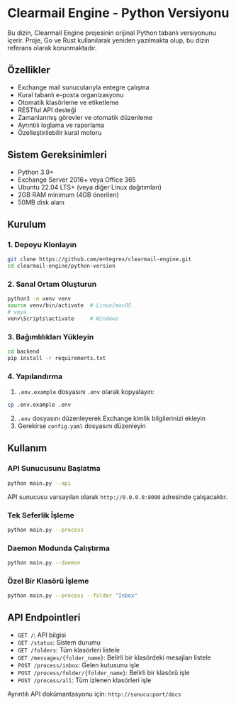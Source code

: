 # Clearmail Engine - Python Versiyonu

Bu dizin, Clearmail Engine projesinin orijinal Python tabanlı versiyonunu içerir. Proje, Go ve Rust kullanılarak yeniden yazılmakta olup, bu dizin referans olarak korunmaktadır.

## Özellikler

- Exchange mail sunucularıyla entegre çalışma
- Kural tabanlı e-posta organizasyonu
- Otomatik klasörleme ve etiketleme
- RESTful API desteği
- Zamanlanmış görevler ve otomatik düzenleme
- Ayrıntılı loglama ve raporlama
- Özelleştirilebilir kural motoru

## Sistem Gereksinimleri

- Python 3.9+
- Exchange Server 2016+ veya Office 365
- Ubuntu 22.04 LTS+ (veya diğer Linux dağıtımları)
- 2GB RAM minimum (4GB önerilen)
- 50MB disk alanı

## Kurulum

### 1. Depoyu Klonlayın

```bash
git clone https://github.com/entegrex/clearmail-engine.git
cd clearmail-engine/python-version
```

### 2. Sanal Ortam Oluşturun

```bash
python3 -m venv venv
source venv/bin/activate  # Linux/macOS
# veya
venv\Scripts\activate     # Windows
```

### 3. Bağımlılıkları Yükleyin

```bash
cd backend
pip install -r requirements.txt
```

### 4. Yapılandırma

1. `.env.example` dosyasını `.env` olarak kopyalayın:

```bash
cp .env.example .env
```

2. `.env` dosyasını düzenleyerek Exchange kimlik bilgilerinizi ekleyin
3. Gerekirse `config.yaml` dosyasını düzenleyin

## Kullanım

### API Sunucusunu Başlatma

```bash
python main.py --api
```

API sunucusu varsayılan olarak `http://0.0.0.0:8000` adresinde çalışacaktır.

### Tek Seferlik İşleme

```bash
python main.py --process
```

### Daemon Modunda Çalıştırma

```bash
python main.py --daemon
```

### Özel Bir Klasörü İşleme

```bash
python main.py --process --folder "Inbox"
```

## API Endpointleri

- `GET /`: API bilgisi
- `GET /status`: Sistem durumu
- `GET /folders`: Tüm klasörleri listele
- `GET /messages/{folder_name}`: Belirli bir klasördeki mesajları listele
- `POST /process/inbox`: Gelen kutusunu işle
- `POST /process/folder/{folder_name}`: Belirli bir klasörü işle
- `POST /process/all`: Tüm izlenen klasörleri işle

Ayrıntılı API dokümantasyonu için: `http://sunucu:port/docs`